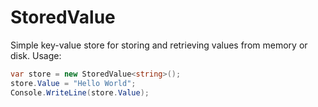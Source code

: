 # StoredValue
Simple key-value store for storing and retrieving values from memory or disk.
Usage:
```csharp
var store = new StoredValue<string>();
store.Value = "Hello World";
Console.WriteLine(store.Value);
```
